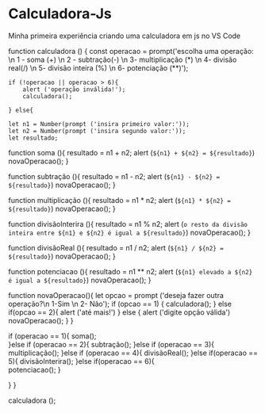 # Calculadora-Js
Minha primeira experiência criando uma calculadora em js no VS Code

function calculadora () {
    const operacao = prompt('escolha uma operação: \n 1 - soma (+) \n 2 - subtração(-) \n 3- multiplicação (*) \n 4- divisão real(/) \n 5- divisão inteira (%) \n 6- potenciação (**)');

    if (!operacao || operacao > 6){
        alert ('operação inválida!');
        calculadora();
        
    } else{

    let n1 = Number(prompt ('insira primeiro valor:'));
    let n2 = Number(prompt ('insira segundo valor:'));
    let resultado;

function soma (){
    resultado = n1 + n2;
    alert (`${n1} + ${n2} = ${resultado}`)
    novaOperacao();
}

function subtração (){
    resultado = n1 - n2;
    alert (`${n1} - ${n2} = ${resultado}`)
    novaOperacao();
}

function multiplicação (){
    resultado = n1 * n2;
    alert (`${n1} * ${n2} = ${resultado}`)
    novaOperacao();
}

function divisãoInterira (){
    resultado = n1 % n2;
    alert (`o resto da divisão inteira entre ${n1} e ${n2} é igual a ${resultado}`)
    novaOperacao();
}

function divisãoReal (){
    resultado = n1 / n2;
    alert (`${n1} / ${n2} = ${resultado}`)
    novaOperacao();
}

function potenciacao (){
    resultado = n1 ** n2;
    alert (`${n1} elevado a ${n2} é igual a ${resultado}`)
    novaOperacao();
}

function novaOperacao(){
    let opcao = prompt ('deseja fazer outra operação?\n 1-Sim \n 2- Não');
    if (opcao == 1) {
        calculadora();
    } else if(opcao == 2){
        alert ('até mais!')
    } else {
        alert ('digite opção válida')
        novaOperacao();
    }
}

if (operacao == 1){
    soma();  
}else if (operacao == 2){
    subtração();
}else if (operacao == 3){
    multiplicação();
}else if (operacao == 4){
    divisãoReal();
}else if(operacao == 5){
    divisãoInterira();
}else if(operacao == 6){   
    potenciacao();
}
   
}
}

calculadora ();
